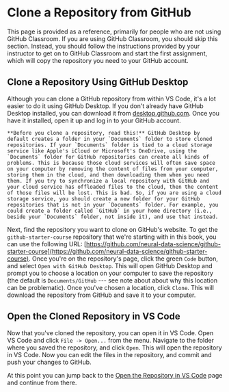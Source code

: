 # Clone a Repository from GitHub

This page is provided as a reference, primarily for people who are not using GitHub Classroom. If you are using GitHub Classroom, you should skip this section. Instead, you should follow the instructions provided by your instructor to get on to GitHub Classroom and start the first assignment, which will copy the repository you need to your GitHub account.

## Clone a Repository Using GitHub Desktop

Although you can clone a GitHub repository from within VS Code, it's a lot easier to do it using GitHub Desktop. If you don't already have GitHub Desktop installed, you can download it from [desktop.github.com](https://desktop.github.com/). Once you have it installed, open it up and log in to your GitHub account.

```{warning}
**Before you clone a repository, read this!** GitHub Desktop by default creates a folder in your `Documents` folder to store cloned repositories. If your `Documents` folder is tied to a cloud storage service like Apple's iCloud or Microsoft's OneDrive, using the `Documents` folder for GitHub repositories can create all kinds of problems. This is because those cloud services will often save space on your computer by removing the content of files from your computer, storing them in the cloud, and then downloading them when you need them. If you try to synchronize a local repository with GitHub and your cloud service has offloaded files to the cloud, then the content of those files will be lost. This is bad. So, if you are using a cloud storage service, you should create a new folder for your GitHub repositories that is not in your `Documents` folder. For example, you could create a folder called `GitHub` in your home directory (i.e., beside your `Documents` folder, not inside it), and use that instead.
```

Next, find the repository you want to clone on GitHub's website. To get the `github-starter-course` repository that we're starting with in this book, you can use the following URL: [https://github.com/neural-data-science/github-starter-course](https://github.com/neural-data-science/github-starter-course). Once you're on the repository's page, click the green `Code` button, and select `Open with GitHub Desktop`. This will open GitHub Desktop and prompt you to choose a location on your computer to save the repository (the default is `Documents/GitHub` --- see note about about why this location can be problematic). Once you've chosen a location, click `Clone`. This will download the repository from GitHub and save it to your computer.

## Open the Cloned Repository in VS Code

Now that you've cloned the repository, you can open it in VS Code. Open VS Code and click `File -> Open...` from the menu. Navigate to the folder where you saved the repository, and click `Open`. This will open the repository in VS Code. Now you can edit the files in the repository, and commit and push your changes to GitHub.

At this point you can jump back to the [Open the Repository in VS Code](./repo_in_vscode.md) page and continue from there.